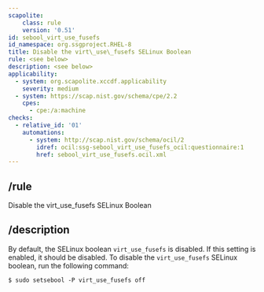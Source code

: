 ```yaml
---
scapolite:
    class: rule
    version: '0.51'
id: sebool_virt_use_fusefs
id_namespace: org.ssgproject.RHEL-8
title: Disable the virt\_use\_fusefs SELinux Boolean
rule: <see below>
description: <see below>
applicability:
  - system: org.scapolite.xccdf.applicability
    severity: medium
  - system: https://scap.nist.gov/schema/cpe/2.2
    cpes:
      - cpe:/a:machine
checks:
  - relative_id: '01'
    automations:
      - system: http://scap.nist.gov/schema/ocil/2
        idref: ocil:ssg-sebool_virt_use_fusefs_ocil:questionnaire:1
        href: sebool_virt_use_fusefs.ocil.xml
---
```



## /rule

Disable the virt\_use\_fusefs SELinux Boolean

## /description

By
default, the SELinux boolean `virt_use_fusefs` is disabled. If this
setting is enabled, it should be disabled. To disable the
`virt_use_fusefs` SELinux boolean, run the following command:

``` 
$ sudo setsebool -P virt_use_fusefs off
```
